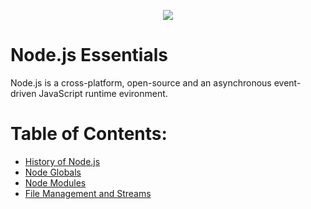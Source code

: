 <p align="center">
    <image src="assets/cover.png">
</p>

# Node.js Essentials

Node.js is a cross-platform, open-source and an asynchronous event-driven JavaScript runtime evironment.

# Table of Contents:

- [History of Node.js](#)
- [Node Globals](#)
- [Node Modules](#)
- [File Management and Streams](#)